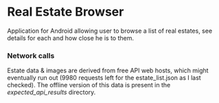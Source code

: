 # Real Estate Browser
Application for Android allowing user to browse a list of real estates, see details for each and how close he is to them. <br/>
### Network calls
Estate data & images are derived from free API web hosts, which might eventually run out (9980 requests left for the estate_list.json as I last checked). The offline version of this data is present in the *expected_api_results* directory.
